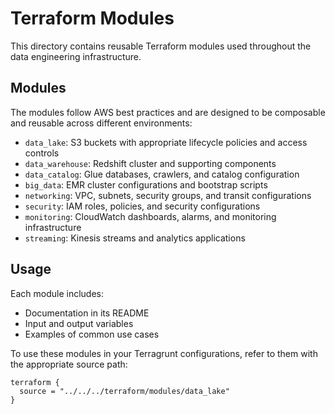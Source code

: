 # Terraform Modules

This directory contains reusable Terraform modules used throughout the data engineering infrastructure.

## Modules

The modules follow AWS best practices and are designed to be composable and reusable across different environments:

- `data_lake`: S3 buckets with appropriate lifecycle policies and access controls
- `data_warehouse`: Redshift cluster and supporting components
- `data_catalog`: Glue databases, crawlers, and catalog configuration
- `big_data`: EMR cluster configurations and bootstrap scripts
- `networking`: VPC, subnets, security groups, and transit configurations
- `security`: IAM roles, policies, and security configurations
- `monitoring`: CloudWatch dashboards, alarms, and monitoring infrastructure
- `streaming`: Kinesis streams and analytics applications

## Usage

Each module includes:
- Documentation in its README
- Input and output variables
- Examples of common use cases

To use these modules in your Terragrunt configurations, refer to them with the appropriate source path:

```hcl
terraform {
  source = "../../../terraform/modules/data_lake"
}
```